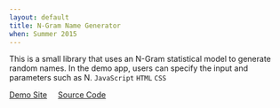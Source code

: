 ```yaml
---
layout: default
title: N-Gram Name Generator
when: Summer 2015
---
```


This is a small library that uses an N-Gram statistical model to generate random names. In the demo app, users can specify the input and parameters such as N. `JavaScript` `HTML` `CSS`

[Demo Site](
http://teshel.github.io/ngram/) &nbsp; &nbsp; [Source Code](https://github.com/Teshel/teshel.github.io/tree/master/ngram)
